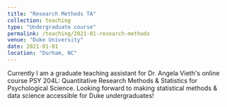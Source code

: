 ```yaml
---
title: "Research Methods TA"
collection: teaching
type: "Undergraduate course"
permalink: /teaching/2021-01-research-methods
venue: "Duke University"
date: 2021-01-01
location: "Durham, NC"
---
```


Currently I am a graduate teaching assistant for Dr. Angela Vieth's online course PSY 204L: Quantitative Research Methods & Statistics for Psychological Science. 
Looking forward to making statistical methods & data science accessible for Duke undergraduates!
